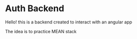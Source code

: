 # Auth Backend
Hello! this is a backend created to interact with an angular app

The idea is to practice MEAN stack